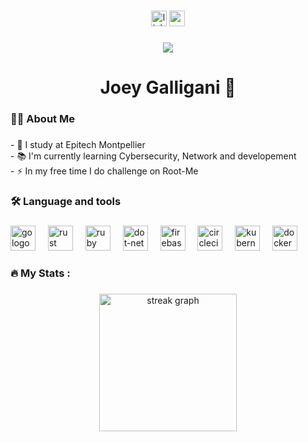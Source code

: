 ###

<div align="center">
  <a href="https://www.linkedin.com/in/joey-galligani-3ba244226/"><img src="https://img.shields.io/static/v1?message=LinkedIn&logo=linkedin&label=&color=0077B5&logoColor=white&labelColor=&style=for-the-badge" height="25" alt="linkedin logo"  /></a>
  <a href="https://www.root-me.org/Joey_galli"><img src="https://img.shields.io/static/v1?message=root-me&logo=root-me&label=&color=black&logoColor=white&labelColor=&style=for-the-badge" height="25" alt="youtube logo"  /></a>
</div>

###

<div align="center">
  <img src="https://visitor-badge.laobi.icu/badge?page_id=Joey-Galligani.Joey-Galligani&"  />
</div>

### 

<h1 align="center">Joey Galligani 👋</h1>

### 

<h3 align="left">👩‍💻  About Me</h3>

###

<p align="left">- 🔭 I study at Epitech Montpellier<br>- 📚 I'm currently learning Cybersecurity, Network and developement<br>- ⚡ In my free time I do challenge on Root-Me</p>

### 

<h3 align="left">🛠 Language and tools</h3>

### 

<div align="left">
  <img src="https://cdn.jsdelivr.net/gh/devicons/devicon/icons/python/python-original-wordmark.svg" height="40" alt="go logo"  />
  <img width="12" />
  <img src="https://cdn.jsdelivr.net/gh/devicons/devicon/icons/c/c-original.svg" height="40" alt="rust logo"  />
  <img width="12" />
  <img src="https://cdn.jsdelivr.net/gh/devicons/devicon/icons/git/git-plain-wordmark.svg" height="40" alt="ruby logo"  />
  <img width="12" />
  <img src="https://cdn.jsdelivr.net/gh/devicons/devicon/icons/bash/bash-original.svg" height="40" alt="dot-net logo"  />
  <img width="12" />
  <img src="https://cdn.jsdelivr.net/gh/devicons/devicon/icons/javascript/javascript-original.svg" height="40" alt="firebase logo"  />
  <img width="12" />
  <img src="https://cdn.jsdelivr.net/gh/devicons/devicon/icons/vscode/vscode-original.svg" height="40" alt="circleci logo"  />
  <img width="12" />
  <img src="https://cdn.jsdelivr.net/gh/devicons/devicon/icons/kubernetes/kubernetes-plain.svg" height="40" alt="kubernetes logo"  />
  <img width="12" />
  <img src="https://cdn.jsdelivr.net/gh/devicons/devicon/icons/docker/docker-plain-wordmark.svg" height="40" alt="docker logo"  />
</div>

### 

<h3 align="left">🔥   My Stats :</h3>

###

<div align="center">
  <img src="https://streak-stats.demolab.com?user=Joey-Galligani&locale=en&mode=daily&theme=dark&hide_border=false&border_radius=5&order=3" height="220" alt="streak graph"  />
</div>

###

